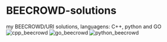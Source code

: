 # BEECROWD-solutions
my BEECROWD/URI solutions, languagens: C++, python and GO
![cpp_beecrowd](https://user-images.githubusercontent.com/76619871/168821055-8fec5d9e-77df-40a6-be22-0a4004a88c7a.png)
![go_beecrowd](https://user-images.githubusercontent.com/76619871/168821097-4a18e8ff-29c8-4ac6-bbea-6735bc686093.png)
![python_beecrowd](https://user-images.githubusercontent.com/76619871/168821184-0064434e-f66d-463b-b8a9-cb42efce5753.png)
